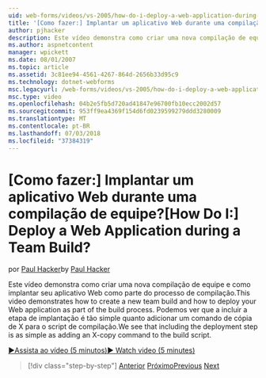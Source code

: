 ```yaml
---
uid: web-forms/videos/vs-2005/how-do-i-deploy-a-web-application-during-a-team-build
title: '[Como fazer:] Implantar um aplicativo Web durante uma compilação de equipe? | Microsoft Docs'
author: pjhacker
description: Este vídeo demonstra como criar uma nova compilação de equipe e como implantar seu aplicativo Web como parte do processo de compilação. Podemos ver que, incluindo a implantação...
ms.author: aspnetcontent
manager: wpickett
ms.date: 08/01/2007
ms.topic: article
ms.assetid: 3c81ee94-4561-4267-864d-2656b33d95c9
ms.technology: dotnet-webforms
msc.legacyurl: /web-forms/videos/vs-2005/how-do-i-deploy-a-web-application-during-a-team-build
msc.type: video
ms.openlocfilehash: 04b2e5fb5d720ad41847e96700fb10ecc2002d57
ms.sourcegitcommit: 953ff9ea4369f154d6fd0239599279ddd3280009
ms.translationtype: MT
ms.contentlocale: pt-BR
ms.lasthandoff: 07/03/2018
ms.locfileid: "37384319"
---
```

<a name="how-do-i-deploy-a-web-application-during-a-team-build"></a><span data-ttu-id="b202e-105">[Como fazer:] Implantar um aplicativo Web durante uma compilação de equipe?</span><span class="sxs-lookup"><span data-stu-id="b202e-105">[How Do I:] Deploy a Web Application during a Team Build?</span></span>
====================
<span data-ttu-id="b202e-106">por [Paul Hacker](https://github.com/pjhacker)</span><span class="sxs-lookup"><span data-stu-id="b202e-106">by [Paul Hacker](https://github.com/pjhacker)</span></span>

<span data-ttu-id="b202e-107">Este vídeo demonstra como criar uma nova compilação de equipe e como implantar seu aplicativo Web como parte do processo de compilação.</span><span class="sxs-lookup"><span data-stu-id="b202e-107">This video demonstrates how to create a new team build and how to deploy your Web application as part of the build process.</span></span> <span data-ttu-id="b202e-108">Podemos ver que a incluir a etapa de implantação é tão simple quanto adicionar um comando de cópia de X para o script de compilação.</span><span class="sxs-lookup"><span data-stu-id="b202e-108">We see that including the deployment step is as simple as adding an X-copy command to the build script.</span></span>

[<span data-ttu-id="b202e-109">&#9654;Assista ao vídeo (5 minutos)</span><span class="sxs-lookup"><span data-stu-id="b202e-109">&#9654; Watch video (5 minutes)</span></span>](https://channel9.msdn.com/Blogs/ASP-NET-Site-Videos/how-do-i-deploy-a-web-application-during-a-team-build)

> [!div class="step-by-step"]
> <span data-ttu-id="b202e-110">[Anterior](how-do-i-automate-testing-using-team-build.md)
> [Próximo](how-do-i-run-unit-tests-against-a-deployed-database.md)</span><span class="sxs-lookup"><span data-stu-id="b202e-110">[Previous](how-do-i-automate-testing-using-team-build.md)
[Next](how-do-i-run-unit-tests-against-a-deployed-database.md)</span></span>
